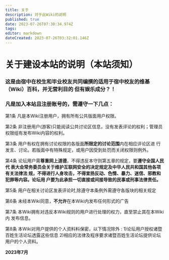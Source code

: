 ```yaml
---
title: 关于
description: 对于此Wiki的说明
published: true
date: 2023-07-26T07:30:34.974Z
tags: 
editor: markdown
dateCreated: 2023-07-26T03:32:01.146Z
---
```


# 关于建设本站的说明（本站须知）

### 这是由宿中在校生和毕业校友共同编撰的适用于宿中校友的维基（Wiki）百科，并无营利目的     <span class="heimu" title="你知道的太多了">但有娱乐成分？！</span>

### 凡是加入本站且注册账号的，需遵守一下几点：

第1条	凡是本Wiki注册用户，拥有所有公共版面用户权限。

第2条	非注册用户(游客)只能阅读公共讨论区信息，没有发表评论的权利；管理员权限组有发布Wiki内容的权利。

第3条	用户有权在拥有讨论权限的各版面**所限定的讨论范围**内在相应评论区进
行发言、讨论。若版面中有特殊规定，或用户因受到处罚而关闭权限则例外。

第4条	论坛用户需**尊重网上道德**，不得违反本守则第五章的规定，要**遵守全国人民代
表大会常务委员会关于维护互联网安全的决定规定及中华人民共和国其他各项有关法律法
规，不得进行人身攻击，不得宣扬反动、色情、暴力、迷信、邪教和犯罪等内容。论坛用
户要为此承担一切直接或间接导致的民事或刑事法律责任。**

第5条	用户在相关讨论区发表评论时,除遵守本条例外需遵守各版块的相关规定

第6条	未经本Wiki同意，**不允许**在本Wiki内发布任何形式的广告

第7条	本Wiki拥有对违反本Wiki规则的用户进行处理的权力，直至禁止其在本Wiki内
发布信息。

第8条 本Wiki对用户提供的个人资料料保密，以下情况除外 :
	1)论坛用户授权诸暨百姓生活论坛透露这些信息
	2)相应的法律及程序要求诸暨百姓生活论坛提供论坛用户的个人资料。

**2023年7月**
